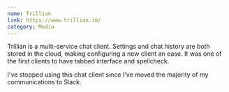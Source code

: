 ```yaml
---
name: Trillian
link: https://www.trillian.im/
category: Media
---
```


Trillian is a multi-service chat client. Settings and chat history are both stored
in the cloud, making configuring a new client an ease.  It was one of the first
clients to have tabbed interface and spellcheck.

I've stopped using this chat client since I've moved the majority of my communications
to Slack.